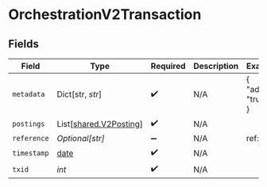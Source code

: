# OrchestrationV2Transaction


## Fields

| Field                                                                | Type                                                                 | Required                                                             | Description                                                          | Example                                                              |
| -------------------------------------------------------------------- | -------------------------------------------------------------------- | -------------------------------------------------------------------- | -------------------------------------------------------------------- | -------------------------------------------------------------------- |
| `metadata`                                                           | Dict[str, *str*]                                                     | :heavy_check_mark:                                                   | N/A                                                                  | {<br/>"admin": "true"<br/>}                                          |
| `postings`                                                           | List[[shared.V2Posting](../../models/shared/v2posting.md)]           | :heavy_check_mark:                                                   | N/A                                                                  |                                                                      |
| `reference`                                                          | *Optional[str]*                                                      | :heavy_minus_sign:                                                   | N/A                                                                  | ref:001                                                              |
| `timestamp`                                                          | [date](https://docs.python.org/3/library/datetime.html#date-objects) | :heavy_check_mark:                                                   | N/A                                                                  |                                                                      |
| `txid`                                                               | *int*                                                                | :heavy_check_mark:                                                   | N/A                                                                  |                                                                      |